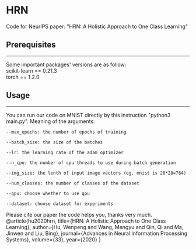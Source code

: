 # HRN
Code for NeurIPS paper: "HRN: A Holistic Approach to One Class Learning"

## Prerequisites
------
Some important packages' versions are as follow:<br>
    scikit-learn == 0.21.3<br>
    torch == 1.2.0<br>

## Usage
------
You can run our code on MNIST directly by this instruction "python3 main.py". 
Meaning of the arguments:

    --max_epochs: the number of epochs of training

    --batch_size: the size of the batches
    
    --lr: the learning rate of the adam optimizer
    
    --n_cpu: the number of cpu threads to use during batch generation
    
    --img_size: the lenth of input image vectors (eg. mnist is 28*28=784)
    
    --num_classes: the number of classes of the dataset
    
    --gpu: choose whether to use gpu
    
    --dataset: choose dataset for experiments

Please cite our paper the code helps you, thanks very much. <br>
@article{hu2020hrn,
  title={HRN: A Holistic Approach to One Class Learning},
  author={Hu, Wenpeng and Wang, Mengyu and Qin, Qi and Ma, Jinwen and Liu, Bing},
  journal={Advances in Neural Information Processing Systems},
  volume={33},
  year={2020}
}
